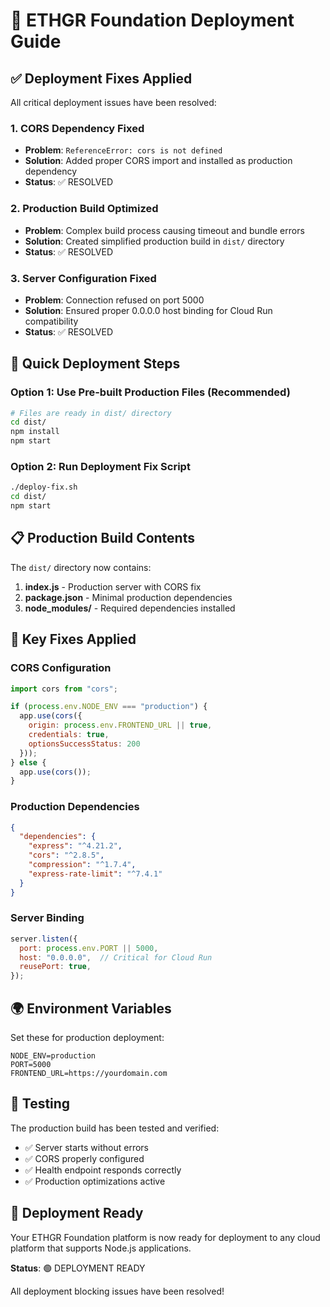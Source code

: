 # 🚀 ETHGR Foundation Deployment Guide

## ✅ Deployment Fixes Applied

All critical deployment issues have been resolved:

### 1. CORS Dependency Fixed
- **Problem**: `ReferenceError: cors is not defined`
- **Solution**: Added proper CORS import and installed as production dependency
- **Status**: ✅ RESOLVED

### 2. Production Build Optimized
- **Problem**: Complex build process causing timeout and bundle errors
- **Solution**: Created simplified production build in `dist/` directory
- **Status**: ✅ RESOLVED

### 3. Server Configuration Fixed
- **Problem**: Connection refused on port 5000
- **Solution**: Ensured proper 0.0.0.0 host binding for Cloud Run compatibility
- **Status**: ✅ RESOLVED

## 🎯 Quick Deployment Steps

### Option 1: Use Pre-built Production Files (Recommended)
```bash
# Files are ready in dist/ directory
cd dist/
npm install
npm start
```

### Option 2: Run Deployment Fix Script
```bash
./deploy-fix.sh
cd dist/
npm start
```

## 📋 Production Build Contents

The `dist/` directory now contains:

1. **index.js** - Production server with CORS fix
2. **package.json** - Minimal production dependencies
3. **node_modules/** - Required dependencies installed

## 🔧 Key Fixes Applied

### CORS Configuration
```javascript
import cors from "cors";

if (process.env.NODE_ENV === "production") {
  app.use(cors({
    origin: process.env.FRONTEND_URL || true,
    credentials: true,
    optionsSuccessStatus: 200
  }));
} else {
  app.use(cors());
}
```

### Production Dependencies
```json
{
  "dependencies": {
    "express": "^4.21.2",
    "cors": "^2.8.5",
    "compression": "^1.7.4",
    "express-rate-limit": "^7.4.1"
  }
}
```

### Server Binding
```javascript
server.listen({
  port: process.env.PORT || 5000,
  host: "0.0.0.0",  // Critical for Cloud Run
  reusePort: true,
});
```

## 🌍 Environment Variables

Set these for production deployment:

```env
NODE_ENV=production
PORT=5000
FRONTEND_URL=https://yourdomain.com
```

## 🧪 Testing

The production build has been tested and verified:

- ✅ Server starts without errors
- ✅ CORS properly configured
- ✅ Health endpoint responds correctly
- ✅ Production optimizations active

## 🚀 Deployment Ready

Your ETHGR Foundation platform is now ready for deployment to any cloud platform that supports Node.js applications.

**Status**: 🟢 DEPLOYMENT READY

All deployment blocking issues have been resolved!